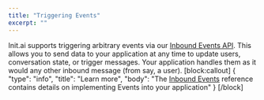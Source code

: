 ```yaml
---
title: "Triggering Events"
excerpt: ""
---
```

Init.ai supports triggering arbitrary events via our [Inbound Events API](doc:events). This allows you to send data to your application  at any time to update users, conversation state, or trigger messages. Your application handles them as it would any other inbound message (from say, a user).
[block:callout]
{
  "type": "info",
  "title": "Learn more",
  "body": "The [Inbound Events](doc:events) reference contains details on implementing Events into your application"
}
[/block]